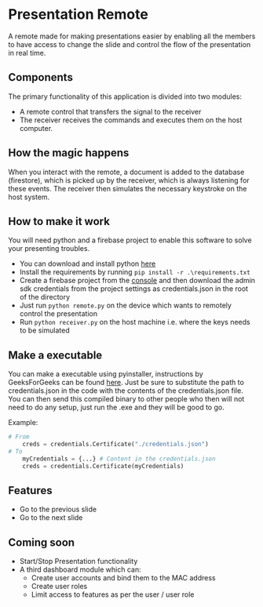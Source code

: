 # Presentation Remote

A remote made for making presentations easier by enabling all the members to have access to change the slide and control the flow of the presentation in real time.

## Components
The primary functionality of this application is divided into two modules:
- A remote control that transfers the signal to the receiver
- The receiver receives the commands and executes them on the host computer.

## How the magic happens
When you interact with the remote, a document is added to the database (firestore), which is picked up by the receiver, which is always listening for these events. The receiver then simulates the necessary keystroke on the host system.

## How to make it work
You will need python and a firebase project to enable this software to solve your presenting troubles.
- You can download and install python [here](https://www.python.org/downloads/)
- Install the requirements by running `pip install -r .\requirements.txt`
- Create a firebase project from the [console](https://console.firebase.google.com/) and then download the admin sdk credentials from the project settings as credentials.json in the root of the directory
- Just run `python remote.py` on the device which wants to remotely control the presentation
- Run `python receiver.py` on the host machine i.e. where the keys needs to be simulated

## Make a executable
You can make a executable using pyinstaller, instructions by GeeksForGeeks can be found [here](https://www.geeksforgeeks.org/convert-python-script-to-exe-file/). Just be sure to substitute the path to credentials.json in the code with the contents of the credentials.json file. You can then send this compiled binary to other people who then will not need to do any setup, just run the .exe and they will be good to go.

Example:
```py
# From
	creds = credentials.Certificate("./credentials.json")
# To
	myCredentials = {...} # Content in the credentials.json
	creds = credentials.Certificate(myCredentials)
```

## Features
- Go to the previous slide
- Go to the next slide

## Coming soon
- Start/Stop Presentation functionality
- A third dashboard module which can:
	- Create user accounts and bind them to the MAC address
	- Create user roles
	- Limit access to features as per the user / user role
